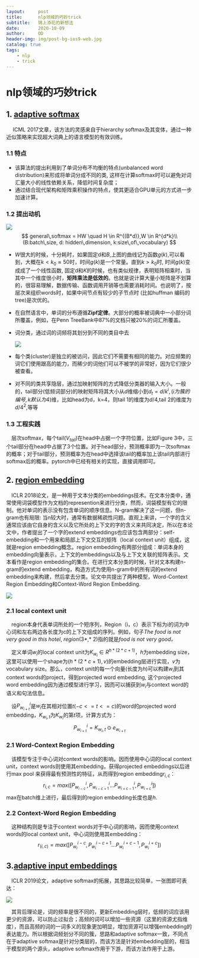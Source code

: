 ```yaml
---
layout:     post
title:      nlp领域的巧妙trick
subtitle:   锦上添花的新想法
date:       2020-10-09
author:     OD
header-img: img/post-bg-ios9-web.jpg
catalog: true
tags:
    - nlp
    - trick
---
```


# nlp领域的巧妙trick

## 1. [adaptive softmax](https://arxiv.org/abs/1609.04309)

​	&emsp;ICML 2017文章，该方法的灵感来自于hierarchy softmax及其变体，通过一种近似策略来实现超大词典上的语言模型的有效训练。

### 1.1 特点

- 该算法的提出利用到了单词分布不均衡的特点(unbalanced word distribution)来形成将单词分成不同的类, 这样在计算softmax时可以避免对词汇量大小的线性依赖关系，降低时间复杂度；
- 通过结合现代架构和矩阵乘积操作的特点，使其更适合GPU单元的方式进一步加速计算。

### 1.2 提出动机

![](https://img-blog.csdnimg.cn/20200227091342906.png)
$$
general\,softmax = HW \quad H \in R^{(B*d)},W \in R^{d*k}\\(B:batch\,size, d: hidden\,dimension, k:size\,of\,vocabulary)
$$

- $W$很大的时候，十分耗时，如果固定d和$B$,上图的曲线记为函数$g(k)$,可以看到，大概在$k<k_{0} \approx 50$时，时间$g(k)$是一个常量。直到$k>k_{0}$时, 时间$g(k)$变成成了一个线性函数, 固定d和$K$的时候，也有类似规律，表明矩阵相乘时，当其中一个维度很小时，**矩阵乘法是低效的**。也就是说计算大量小矩阵是不划算的，很容易理解，数据传输、函数调用开销等也需要消耗时间。也说明了，按层次来组织words时，如果中间节点有较少的子节点时 (比如huffman 编码的tree)是次优的。

- 在自然语言中，单词的分布遵循**Zipf定律**。大部分的概率被词典中一小部分词所覆盖，例如，在Penn TreeBank中87%的文档只被20%的词汇所覆盖。

- 词分类，通过词的词频将其划分到不同的类目中去

  ![](https://img-blog.csdnimg.cn/20200227093635182.png)

- 每个类(cluster)是独立的被访问，因此它们不需要有相同的能力。对应频繁的词它们使用跟高的能力，而稀少的词他们可以不被学的非常好，因为它们很少被查看。

- 对不同的类共享隐层，通过加映射矩阵的方式降低分类器的输入大小。一般的，tail部分(低频词部分)的映射矩阵将其大小从$d$维缩小到$d_{t}=d/k^{i},(i为簇的编号,k默认为4)$维，比如head为d，k=4，则tail 1的维度为$d/4$,tail 2的维度为$d/4^{2}$,等等

### 1.3 工程实践

&emsp;层次softmax，每个tail$(V_{tail})$在head中占据一个字符位置，比如Figure 3中，三个tail部分在head中占据了3个位置。对于head部分，预测概率即为一次softmax的概率；对于tail部分，预测概率为在head中选择该tail的概率加上该tail内部进行softmax后的概率。pytorch中已经有相关的实现，直接调用即可。

## 2. [region embedding](chrome-extension://ikhdkkncnoglghljlkmcimlnlhkeamad/pdf-viewer/web/viewer.html?file=https%3A%2F%2Fopenreview.net%2Fpdf%3Fid%3DBkSDMA36Z)

&emsp;ICLR 2018论文，是一种用于文本分类的embeddings技术。在文本分类中，通常使用词袋模型作为文档的represention来进行分类，然而，词袋模型有它的限制。他对单词的表示没有包含单词的顺序信息。N-gram解决了这一问题，但n-gram也有局限: 当n较大时，通常有数据稀疏性问题。直观上来讲，一个字的含义通常应该由它自身的含义以及它所处的上下文的字的含义来共同决定，所以在本论文中，作者提出了一个字的extend embeddings也应该包含两部分：self-embedding和一个用来和局部上下文交互的矩阵（local context unit）组成，这就是region embedding概念。region embedding有两部分组成：单词本身的embedding向量表示，上下文的embeddings以及与上下文关联的矩阵表示。文本看作是region embedding的集合。在进行文本分类的时候，针对文本构建n-gram的extend embedding，构造方式为使用n-gram中的所有词的extend embedding来构建，然后拿去分类。论文中共提出了两种模型，Word-Context Region Embedding和Context-Word Region Embedding.

![](https://github.com/schelotto/Region_Embedding_Text_Classification_Pytorch/raw/master/figures/region_embedding.png)

### 2.1 local context unit

&emsp;region本身代表单词所处的一个短序列，Region（i，c）表示下标为i的词为中心词和左右两边各长度为c的上下文组成的序列。例如，句子*The food is not very good in this hotel*, *region*(3*,* 2)指的就是*food is not very good。*

&emsp;定义单词$w_{i}$的local context unit为$K_{w_{i}} \in R^{h*(2*c+1)}$，$h$为embedding size，这里可以使用一个shape为$(h*(2*c+1),v)$的embedding层进行实现，$v$为vocabulary size。那么，context unit的每一个向量(长度为$h$)可以构建$w_{i}$到其context words的project，得到projected word embedding, 这个projected word embedding因为通过模型进行学习，因而可以捕获到$w_{i}$与context word的语义和句法信息。

&emsp;设$P_{w_{i+t}}^{i}$是$w_{i}$在其相对位置$t(-c<=t<=c)$的word的projected word embedding，$K_{w_{i},t}$为$K_{w_{i}}$的第$t$项，计算方式为：
$$
P_{w_{i+t}}^{i}=K_{w_{i},t}\odot e_{w_{i+t}}
$$

### 2.1 Word-Context Region Embedding

&emsp;该模型专注于中心词对context words的影响。因而使用中心词的local context unit，context words则使用其embedding，获得projected embeddings以后进行max pool 来获得最有预测性的特征，从而得到region embedding$r_{i,c}$：
$$
r_{i,c}=max([P_{w_{i-c}}^{i},P_{w_{i-c+1}}^{i}...P_{w_{i+c-1}}^{i},P_{w_{i+c}}^{i}])
$$
max在batch维上进行，最后得到的region embedding长度也是$h$.

### 2.2 Context-Word Region Embedding

&emsp;这种结构则是专注于context words对于中心词的影响，因而使用context words的local context unit，中心词则使用其embedding：
$$
r_{(i,c)}=max([P_{w_{i}}^{i-c},P_{w_{i}}^{i-c+1}...P_{w_{i}}^{i+c-1},P_{w_{i}}^{i+c}])
$$

## 3.[adaptive input embeddings](chrome-extension://ikhdkkncnoglghljlkmcimlnlhkeamad/pdf-viewer/web/viewer.html?file=https%3A%2F%2Fopenreview.net%2Fpdf%3Fid%3DByxZX20qFQ)

&emsp;ICLR 2019论文，adaptive softmax的拓展，其思路比较简单，一张图即可表达：

![](https://pic2.zhimg.com/80/v2-7c33533ea1e8d4d7b955fdbcf76e4c71_1440w.jpg)

&emsp;其背后理论是，词的频率是很不同的，更新Embedding层时，低频的词应该用更少的资源，可以防止过拟合；高频的词可以增加一些资源（这里的资源尤指维度），而且高频的词的一词多义的现象更加明显，增加资源可以增强embedding的表达能力。所以根据词频划分不同的簇，思路和adaptive softmax一致，不同点在于adaptive softmax是针对分类层的，而该方法是针对embedding层的，相当于模型的两个源头，adaptive softmax作用于下游，而该方法作用于上游。
